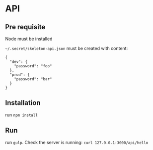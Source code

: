 # API

## Pre requisite

Node must be installed

`~/.secret/skeleton-api.json` must be created with content:

    {
      "dev": {
        "password": "foo"
      },
      "prod": {
        "password": "bar"
      }
    }

## Installation

run `npm install`

## Run

run `gulp`. Check the server is running: `curl 127.0.0.1:3000/api/hello`